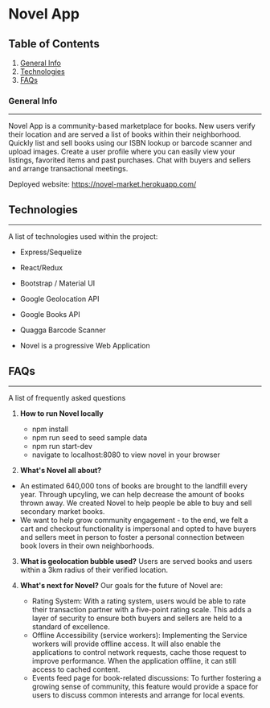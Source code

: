 # Novel App

## Table of Contents

1.  [General Info](#general-info)
2.  [Technologies](#technologies)
3.  [FAQs](#faqs)

### General Info

---

Novel App is a community-based marketplace for books. New users verify their location and are served a list of books within their neighborhood. Quickly list and sell books using our ISBN lookup or barcode scanner and upload images. Create a user profile where you can easily view your listings, favorited items and past purchases. Chat with buyers and sellers and arrange transactional meetings.

Deployed website: https://novel-market.herokuapp.com/

## Technologies

---

A list of technologies used within the project:

* Express/Sequelize
* React/Redux
* Bootstrap / Material UI
* Google Geolocation API
* Google Books API
* Quagga Barcode Scanner

* Novel is a progressive Web Application

## FAQs

---

A list of frequently asked questions

1.  **How to run Novel locally**

    * npm install
    * npm run seed to seed sample data
    * npm run start-dev
    * navigate to localhost:8080 to view novel in your browser

2.  **What's Novel all about?**

* An estimated 640,000 tons of books are brought to the landfill every year. Through upcyling, we can help decrease the amount of books thrown away. We created Novel to help people be able to buy and sell secondary market books.
* We want to help grow community engagement - to the end, we felt a cart and checkout functionality is impersonal and opted to have buyers and sellers meet in person to foster a personal connection between book lovers in their own neighborhoods.

3.  **What is geolocation bubble used?**
    Users are served books and users within a 3km radius of their verified location.

4.  **What's next for Novel?**
    Our goals for the future of Novel are:

    * Rating System: With a rating system, users would be able to rate their transaction partner with a five-point rating scale. This adds a layer of security to ensure both buyers and sellers are held to a standard of excellence.
    * Offline Accessibility (service workers): Implementing the Service workers will provide offline access. It will also enable the applications to control network requests, cache those request to improve performance. When the application offline, it can still access to cached content.
    * Events feed page for book-related discussions: To further fostering a growing sense of community, this feature would provide a space for users to discuss common interests and arrange for local events.
